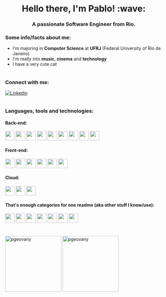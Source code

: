 <h1 align="center">Hello there, I'm Pablo! :wave:</h1>
<h3 align="center">A passionate Software Engineer from Rio.</h3>

<h3> Some info/facts about me:</h3>

- I'm majoring in **Computer Science** at **UFRJ** (Federal University of Rio de Janeiro)
- I'm really into **music**, **cinema** and **technology**
- I have a very cute cat
#
<h3 align="left">Connect with me:</h3>

[![Linkedin](https://img.shields.io/badge/LinkedIn-0077B5?style=for-the-badge&logo=linkedin&logoColor=white)](https://www.linkedin.com/in/pablo-souza/)

#
<div>
<h3 align="left">Languages, tools and technologies:</h3>
<h4 align="left">Back-end:</h3>
<p align="left">
 <img src="https://img.shields.io/badge/JavaScript-F7DF1E?style=for-the-badge&logo=JavaScript&logoColor=white" height="30px"/>
 <img src="https://img.shields.io/badge/TypeScript-007ACC?style=for-the-badge&logo=typescript&logoColor=white" height="30px"/>
 <img src="https://img.shields.io/badge/Express.js-404D59?style=for-the-badge" height="30px"/>
 <img src="https://img.shields.io/badge/Node.js-43853D?style=for-the-badge&logo=node.js&logoColor=white" height="30px"/>
 <img src="https://img.shields.io/badge/PostgreSQL-316192?style=for-the-badge&logo=postgresql&logoColor=white" height="30px"/>
 <img src="https://img.shields.io/badge/MongoDB-4EA94B?style=for-the-badge&logo=mongodb&logoColor=white" height="30px"/>
 <img src="https://img.shields.io/badge/Prisma-3982CE?style=for-the-badge&logo=Prisma&logoColor=white" height="30px"/>
 <img src="https://img.shields.io/badge/json%20web%20tokens-323330?style=for-the-badge&logo=json-web-tokens&logoColor=pink"  height="30" >
 <img src="https://img.shields.io/badge/Jest-323330?style=for-the-badge&logo=Jest&logoColor=white" height="30px"/>
</p>
<h4 align="left">Front-end:</h3>
  <p align="left">
    <img src="https://img.shields.io/badge/HTML5-E34F26?style=for-the-badge&logo=html5&logoColor=white" height="30px"/>
    <img src="https://img.shields.io/badge/CSS3-1572B6?style=for-the-badge&logo=css3&logoColor=white" height="30px"/>
    <img src="https://img.shields.io/badge/JavaScript-F7DF1E?style=for-the-badge&logo=JavaScript&logoColor=white" height="30px"/>
    <img src="https://img.shields.io/badge/React-20232A?style=for-the-badge&logo=react&logoColor=61DAFB" height="30px"/>
    <img src="https://img.shields.io/badge/styled--components-DB7093?style=for-the-badge&logo=styled-components&logoColor=white" height="30px"/>
    <img src="https://img.shields.io/badge/Vite-B73BFE?style=for-the-badge&logo=vite&logoColor=FFD62E" height="30px"/>
  </p>
<div/>

<h4 align="left">Cloud:</h4>
<p align="left">
  <img src="https://img.shields.io/badge/Amazon_AWS-FF9900?style=for-the-badge&logo=amazonaws&logoColor=white" height="30px"/>
  <img src="https://img.shields.io/badge/Vercel-000000?style=for-the-badge&logo=vercel&logoColor=white" height="30px"/>
  <img src="https://img.shields.io/badge/Heroku-430098?style=for-the-badge&logo=heroku&logoColor=white" height="30px"/>
</p>

<h4 align="left">That's enough categories for one readme  (aka other stuff I know/use):</h4>
<p align="left">
  <img src="https://img.shields.io/badge/docker-%230db7ed.svg?style=for-the-badge&logo=docker&logoColor=white" height="30px"/>
  <img src="https://img.shields.io/badge/eslint-3A33D1?style=for-the-badge&logo=eslint&logoColor=white" height="30px"/>
  <img src="https://img.shields.io/badge/prettier-1A2C34?style=for-the-badge&logo=prettier&logoColor=F7BA3E" height="30px"/>
  <img src="https://img.shields.io/badge/C-00599C?style=for-the-badge&logo=c&logoColor=white" height="30px"/>
  <img src="https://img.shields.io/badge/Fedora-294172?style=for-the-badge&logo=fedora&logoColor=white" height="30px"/>
  <img src="https://img.shields.io/badge/Visual_Studio_Code-0078D4?style=for-the-badge&logo=visual%20studio%20code&logoColor=white" height="30px"/>
  <img src="https://img.shields.io/badge/Trello-0052CC?style=for-the-badge&logo=trello&logoColor=white" height="30px"/>  
</p>

#

<p align="left">
  <img height="180px" src="https://github-readme-stats.vercel.app/api/top-langs?username=pgeovany&show_icons=true&theme=algolia&locale=en&layout=compact" alt="pgeovany" />

<img height="180px" src="https://github-readme-stats.vercel.app/api?username=pgeovany&show_icons=true&theme=algolia&locale=en" alt="pgeovany" />
<p/>
